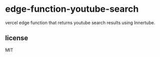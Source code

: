 # edge-function-youtube-search

vercel edge function that returns youtube search results using Innertube.

## license

MIT